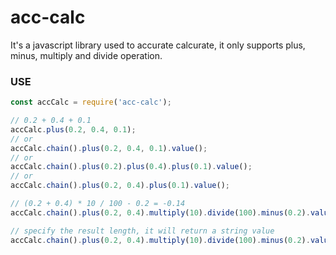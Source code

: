# acc-calc

It's a javascript library used to accurate calcurate, it only supports plus, minus, multiply and divide operation.

### USE
```javascript
const accCalc = require('acc-calc');

// 0.2 + 0.4 + 0.1
accCalc.plus(0.2, 0.4, 0.1);
// or
accCalc.chain().plus(0.2, 0.4, 0.1).value();
// or
accCalc.chain().plus(0.2).plus(0.4).plus(0.1).value();
// or
accCalc.chain().plus(0.2, 0.4).plus(0.1).value();

// (0.2 + 0.4) * 10 / 100 - 0.2 = -0.14
accCalc.chain().plus(0.2, 0.4).multiply(10).divide(100).minus(0.2).value(); // -0.14

// specify the result length, it will return a string value
accCalc.chain().plus(0.2, 0.4).multiply(10).divide(100).minus(0.2).value(1); //'-0.1'
```
